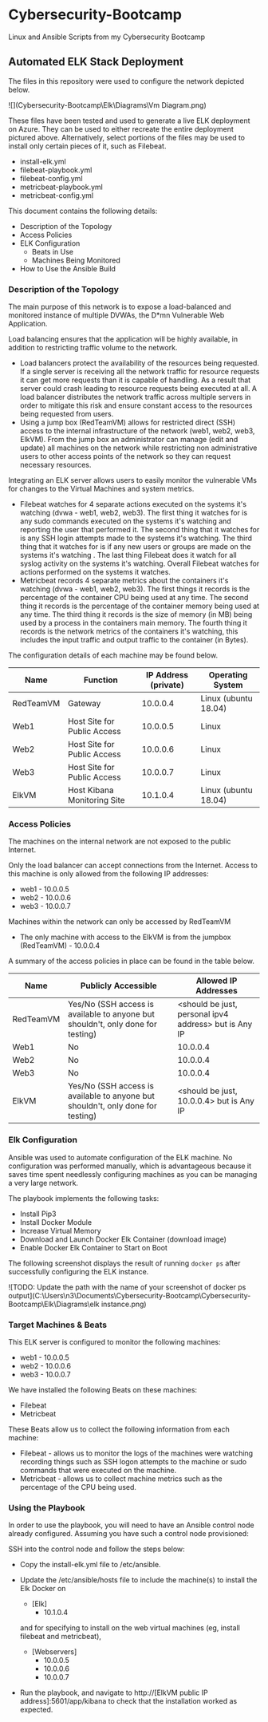 # Cybersecurity-Bootcamp
Linux and Ansible Scripts from my Cybersecurity Bootcamp

## Automated ELK Stack Deployment

The files in this repository were used to configure the network depicted below.

![](Cybersecurity-Bootcamp\Elk\Diagrams\Vm Diagram.png)

These files have been tested and used to generate a live ELK deployment on Azure. They can be used to either recreate the entire deployment pictured above. Alternatively, select portions of the files may be used to install only certain pieces of it, such as Filebeat.

- install-elk.yml
- filebeat-playbook.yml
- filebeat-config.yml
- metricbeat-playbook.yml
- metricbeat-config.yml

This document contains the following details:

- Description of the Topology
- Access Policies
- ELK Configuration
  - Beats in Use
  - Machines Being Monitored
- How to Use the Ansible Build


### Description of the Topology

The main purpose of this network is to expose a load-balanced and monitored instance of multiple DVWAs, the D*mn Vulnerable Web Application.

Load balancing ensures that the application will be highly available, in addition to restricting traffic volume to the network.

- Load balancers protect the availability of the resources being requested. If a single server is receiving all the network traffic for resource requests it can get more requests than it is capable of handling. As a result that server could crash leading to resource requests being executed at all. A load balancer distributes the network traffic across multiple servers in order to mitigate this risk and ensure constant access to the resources being requested from users.
- Using a jump box (RedTeamVM) allows for restricted direct (SSH) access to the internal infrastructure of the network (web1, web2, web3, ElkVM). From the jump box an administrator can manage (edit and update) all machines on the network while restricting non administrative users to other access points of the network so they can request necessary resources.

Integrating an ELK server allows users to easily monitor the vulnerable VMs for changes to the Virtual Machines and system metrics.

- Filebeat watches for 4 separate actions executed on the systems it's watching (dvwa - web1, web2, web3). The first thing it watches for is any sudo commands executed on the systems it's watching and reporting the user that performed it. The second thing that it watches for is any SSH login attempts made to the systems it's watching. The third thing that it watches for is if any new users or groups are made on the systems it's watching . The last thing Filebeat does it watch for all syslog activity on the systems it's watching. Overall Filebeat watches for actions performed on the systems it watches.
- Metricbeat records 4 separate metrics about the containers it's watching (dvwa - web1, web2, web3). The first things it records is the percentage of the container CPU being used at any time. The second thing it records is the percentage of the container memory being used at any time. The third thing it records is the size of memory (in MB) being used by a process in the containers main memory. The fourth thing it records is the network metrics of the containers it's watching, this includes the input traffic and output traffic to the container (in Bytes). 

The configuration details of each machine may be found below.

| Name      | Function                    | IP Address (private) | Operating System     |
| --------- | --------------------------- | -------------------- | -------------------- |
| RedTeamVM | Gateway                     | 10.0.0.4             | Linux (ubuntu 18.04) |
| Web1      | Host Site for Public Access | 10.0.0.5             | Linux                |
| Web2      | Host Site for Public Access | 10.0.0.6             | Linux                |
| Web3      | Host Site for Public Access | 10.0.0.7             | Linux                |
| ElkVM     | Host Kibana Monitoring Site | 10.1.0.4             | Linux (ubuntu 18.04) |

### Access Policies

The machines on the internal network are not exposed to the public Internet. 

Only the load balancer can accept connections from the Internet. Access to this machine is only allowed from the following IP addresses:

- web1 - 10.0.0.5
- web2 - 10.0.0.6
- web3 - 10.0.0.7

Machines within the network can only be accessed by RedTeamVM

- The only machine with access to the ElkVM is from the jumpbox (RedTeamVM) - 10.0.0.4

A summary of the access policies in place can be found in the table below.

| Name      | Publicly Accessible                                          | Allowed IP Addresses                                  |
| --------- | ------------------------------------------------------------ | ----------------------------------------------------- |
| RedTeamVM | Yes/No (SSH access is available to anyone but shouldn't, only done for testing) | <should be just, personal ipv4 address> but is Any IP |
| Web1      | No                                                           | 10.0.0.4                                              |
| Web2      | No                                                           | 10.0.0.4                                              |
| Web3      | No                                                           | 10.0.0.4                                              |
| ElkVM     | Yes/No (SSH access is available to anyone but shouldn't, only done for testing) | <should be just, 10.0.0.4> but is Any IP              |

### Elk Configuration

Ansible was used to automate configuration of the ELK machine. No configuration was performed manually, which is advantageous because it saves time spent needlessly configuring machines as you can be managing a very large network. 

The playbook implements the following tasks:

- Install Pip3
- Install Docker Module
- Increase Virtual Memory
- Download and Launch Docker Elk Container (download image)
- Enable Docker Elk Container to Start on Boot

The following screenshot displays the result of running `docker ps` after successfully configuring the ELK instance.

![TODO: Update the path with the name of your screenshot of docker ps output](C:\Users\n3\Documents\Cybersecurity-Bootcamp\Cybersecurity-Bootcamp\Elk\Diagrams\elk instance.png)

### Target Machines & Beats

This ELK server is configured to monitor the following machines:

- web1 - 10.0.0.5
- web2 - 10.0.0.6
- web3 - 10.0.0.7

We have installed the following Beats on these machines:

- Filebeat
- Metricbeat

These Beats allow us to collect the following information from each machine:

- Filebeat - allows us to monitor the logs of the machines were watching recording things such as SSH logon attempts to the machine or sudo commands that were executed on the machine.
- Metricbeat - allows us to collect machine metrics such as the percentage of the CPU being used.

### Using the Playbook

In order to use the playbook, you will need to have an Ansible control node already configured. Assuming you have such a control node provisioned: 

SSH into the control node and follow the steps below:

- Copy the install-elk.yml file to /etc/ansible.

- Update the /etc/ansible/hosts file to include the machine(s) to install the Elk Docker on

  - [Elk]
    - 10.1.0.4

  and for specifying to install on the web virtual machines (eg, install filebeat and metricbeat),

  - [Webservers]
    - 10.0.0.5
    - 10.0.0.6
    - 10.0.0.7

- Run the playbook, and navigate to http://[ElkVM public IP address]:5601/app/kibana to check that the installation worked as expected.
